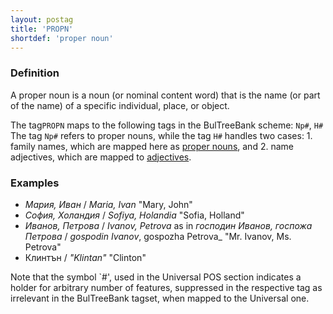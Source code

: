```yaml
---
layout: postag
title: 'PROPN'
shortdef: 'proper noun'
---
```


### Definition

A proper noun is a noun (or nominal content word) that is the name (or
part of the name) of a specific individual, place, or object.

The tag`PROPN` maps to the following tags in the BulTreeBank scheme: `Np#`, `H#`
The tag `Np#` refers to proper nouns, while the tag `H#` handles two cases: 1. family names, which are
mapped here as [proper nouns](PROPN), and 2. name adjectives, which are mapped to [adjectives](ADJ). 

### Examples

- _Мария, Иван_ / _Maria, Ivan_ "Mary, John"
- _София, Холандия_ / _Sofiya, Holandia_ "Sofia, Holland"
- _Иванов, Петрова_ / _Ivanov, Petrova_ as in _господин Иванов, госпожа Петрова_ / _gospodin Ivanov_, gospozha Petrova_ "Mr. Ivanov, Ms. Petrova"
- Клинтън / _"Klintan"_ "Clinton"

Note that the symbol `#', used in the Universal POS section indicates a holder for arbitrary number of features, suppressed in the respective tag as irrelevant in the BulTreeBank tagset, when mapped to the Universal one.
